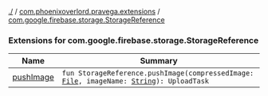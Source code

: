 [./](../../index.md) / [com.phoenixoverlord.pravega.extensions](../index.md) / [com.google.firebase.storage.StorageReference](./index.md)

### Extensions for com.google.firebase.storage.StorageReference

| Name | Summary |
|---|---|
| [pushImage](push-image.md) | `fun StorageReference.pushImage(compressedImage: `[`File`](https://docs.oracle.com/javase/6/docs/api/java/io/File.html)`, imageName: `[`String`](https://kotlinlang.org/api/latest/jvm/stdlib/kotlin/-string/index.html)`): UploadTask` |
